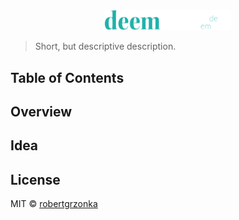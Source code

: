 <div align="center">

<img src="./app/deem_wide_white.svg" width="40%">

</div>

> Short, but descriptive description.

## Table of Contents

## Overview

## Idea

## License

MIT © [robertgrzonka](https://robertgrzonka.pl)
